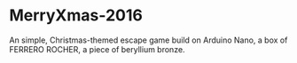# MerryXmas-2016
An simple, Christmas-themed escape game build on Arduino Nano, a box of FERRERO ROCHER, a piece of beryllium bronze.

